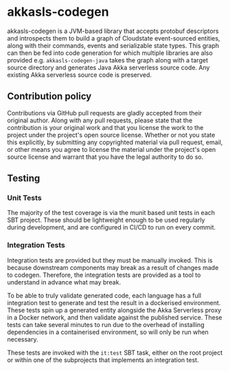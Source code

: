 # akkasls-codegen

akkasls-codegen is a JVM-based library that accepts protobuf descriptors and
introspects them to build a graph of Cloudstate event-sourced entities, along with their commands,
events and serializable state types. This graph can then be fed into code generation for which
multiple libraries are also provided e.g. `akkasls-codegen-java` takes the graph along with a target source
directory and generates Java Akka serverless source code. Any existing Akka serverless source code
is preserved.

## Contribution policy

Contributions via GitHub pull requests are gladly accepted from their original author. Along with
any pull requests, please state that the contribution is your original work and that you license
the work to the project under the project's open source license. Whether or not you state this
explicitly, by submitting any copyrighted material via pull request, email, or other means you
agree to license the material under the project's open source license and warrant that you have the
legal authority to do so.

## Testing

### Unit Tests

The majority of the test coverage is via the munit based unit tests in each SBT project. These should be
lightweight enough to be used regularly during development, and are configured in CI/CD to run on every commit.

### Integration Tests

Integration tests are provided but they must be manually invoked. This is because downstream
components may break as a result of changes made to codegen. Therefore, the integration tests
are provided as a tool to understand in advance what may break.

To be able to truly validate generated code, each language has a full integration test to generate and test the result in a dockerised environment.
These tests spin up a generated entity alongside the Akka Serverless proxy in a Docker network, and then validate against the published service. These tests can take several minutes to run due to the overhead of installing dependencies in a containerised environment, so will only be run when necessary.

These tests are invoked with the `it:test` SBT task, either on the root project or within one of the subprojects that implements an integration test.
